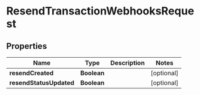 

# ResendTransactionWebhooksRequest


## Properties

| Name | Type | Description | Notes |
|------------ | ------------- | ------------- | -------------|
|**resendCreated** | **Boolean** |  |  [optional] |
|**resendStatusUpdated** | **Boolean** |  |  [optional] |



